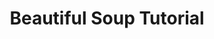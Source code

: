 ---
title: Beautiful Soup Tutorial
layout: page
img: /img/soup.png
redirect: http://programminghistorian.org/lessons/intro-to-beautiful-soup
description: Tutorial on using Beautiful Soup, published in the Programing Historian.
---